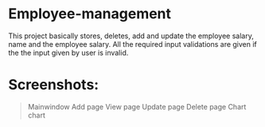 # Employee-management
This project basically stores, deletes, add and update the employee salary, name and the employee salary.
All the required input validations are given if the the input given by user is invalid.
# Screenshots:
>Mainwindow
>Add page
>View page
>Update page
>Delete page
>Chart chart

